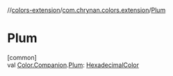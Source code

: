 //[colors-extension](../../index.md)/[com.chrynan.colors.extension](index.md)/[Plum](-plum.md)

# Plum

[common]\
val [Color.Companion](../../../colors-core/colors-core/com.chrynan.colors/-color/-companion/index.md).[Plum](-plum.md): [HexadecimalColor](../../../colors-core/colors-core/com.chrynan.colors/-hexadecimal-color/index.md)
